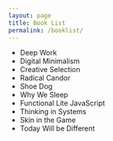 ```yaml
---
layout: page
title: Book List
permalink: /booklist/
---
```


- Deep Work
- Digital Minimalism
- Creative Selection
- Radical Candor
- Shoe Dog
- Why We Sleep
- Functional Lite JavaScript
- Thinking in Systems
- Skin in the Game
- Today Will be Different
